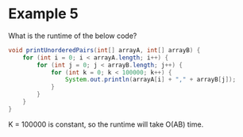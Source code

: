 # Example 5

What is the runtime of the below code?

```java
void printUnorderedPairs(int[] arrayA, int[] arrayB) {
	for (int i = 0; i < arrayA.length; i++) {
		for (int j = 0; j < arrayB.length; j++) {
			for (int k = 0; k < 100000; k++) {
				System.out.println(arrayA[i] + "," + arrayB[j]);
			}
		}
	}
}
```

K = 100000 is constant, so the runtime will take O(AB) time.